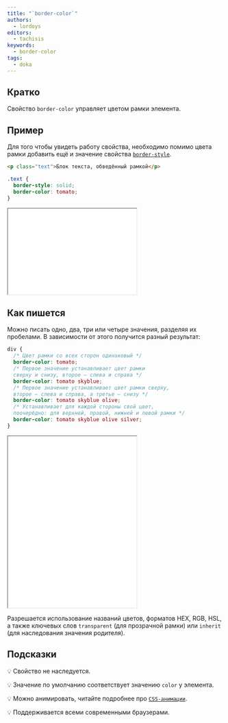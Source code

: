 ```yaml
---
title: "`border-color`"
authors:
  - lordoys
editors:
  - tachisis
keywords:
  - border-color
tags:
  - doka
---
```


## Кратко

Свойство `border-color` управляет цветом рамки элемента.

## Пример

Для того чтобы увидеть работу свойства, необходимо помимо цвета рамки добавить ещё и значение свойства [`border-style`](/css/border-style).

```html
<p class="text">Блок текста, обведённый рамкой</p>
```

```css
.text {
  border-style: solid;
  border-color: tomato;
}
```

<iframe title="Блок текста" src="demos/basic/" height="200"></iframe>

## Как пишется

Можно писать одно, два, три или четыре значения, разделяя их пробелами. В зависимости от этого получится разный результат:

```css
div {
  /* Цвет рамки со всех сторон одинаковый */
  border-color: tomato;
  /* Первое значение устанавливает цвет рамки
  сверху и снизу, второе — слева и справа */
  border-color: tomato skyblue;
  /* Первое значение устанавливает цвет рамки сверху,
  второе — слева и справа, а третье — снизу */
  border-color: tomato skyblue olive;
  /* Устанавливает для каждой стороны свой цвет,
  поочерёдно: для верхней, правой, нижней и левой рамки */
  border-color: tomato skyblue olive silver;
}
```

<iframe title="Блок текста" src="demos/different-border-colors/" height="400"></iframe>

Разрешается использование названий цветов, форматов HEX, RGB, HSL, а также ключевых слов `transparent` (для прозрачной рамки) или `inherit` (для наследования значения родителя).

## Подсказки

💡 Свойство не наследуется.

💡 Значение по умолчанию соответствует значению `color` у элемента.

💡 Можно анимировать, читайте подробнее про [`CSS-анимации`](/css/animation).

💡 Поддерживается всеми современными браузерами.
